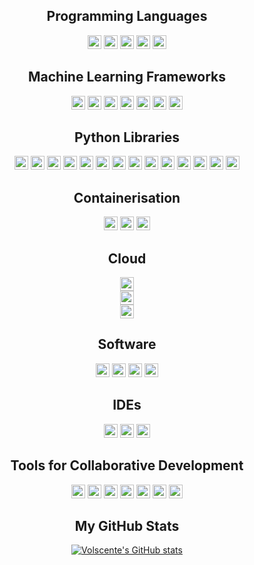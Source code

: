 <div align=center>
<h2>Programming Languages</h2>
<img src="https://img.shields.io/badge/Python-2a8e25?&style=flat&logo=Python&logoColor=white" height="22" />
<img src="https://img.shields.io/badge/R-4469cf?&style=flat&logo=R&logoColor=white" height="22" />
<img src="https://img.shields.io/badge/MySQL-de6b35?&style=flat&logo=mysql&logoColor=white" height="22" />
<img src="https://img.shields.io/badge/PostgreSQL-3598de?&style=flat&logo=postgresql&logoColor=white" height="22" />
<img src="https://img.shields.io/badge/Shell_Scripting-000000?&style=flat&logo=gnu-bash&logoColor=white" height="22" />
  
  
<h2>Machine Learning Frameworks</h2>
<img src="https://img.shields.io/badge/PyTorch-ce2422?&style=flat&logo=pytorch&logoColor=white" height="22" />
<img src="https://img.shields.io/badge/TensorFlow-e18247?&style=flat&logo=tensorflow&logoColor=white" height="22" />
<img src="https://img.shields.io/badge/Keras-e81111?&style=flat&logo=keras&logoColor=white" height="22" />
<img src="https://img.shields.io/badge/XGBoost-cd18c4?&style=flat" height="22" />
<img src="https://img.shields.io/badge/LightGBM-f5adf2?&style=flat" height="22" />
<img src="https://img.shields.io/badge/ScikitLearn-3876e0?&style=flat&logo=scikitlearn&logoColor=white" height="22" />
<img src="https://img.shields.io/badge/YOLO-e4d725?&style=flat&logo=yolo&logoColor=white" height="22" />

  
<h2>Python Libraries</h2>
<img src="https://img.shields.io/badge/Pandas-0d5df2?&style=flat&logo=pandas&logoColor=white" height="22" />
<img src="https://img.shields.io/badge/Numpy-149921?&style=flat&logo=numpy&logoColor=white" height="22" />
<img src="https://img.shields.io/badge/Matplotlib-dd1d1d?&style=flat&logoColor=white" height="22" />
<img src="https://img.shields.io/badge/Seaborn-1dc0dd?&style=flat" height="22" />
<img src="https://img.shields.io/badge/Plotly-000000?&style=flat&logo=plotly&logoColor=white" height="22" />
<img src="https://img.shields.io/badge/Poetry-d11a1a?&style=flat&logo=poetry&logoColor=white" height="22" />
<img src="https://img.shields.io/badge/Anaconda-000000?&style=flat&logo=anaconda&logoColor=white" height="22" />
<img src="https://img.shields.io/badge/PyTest-18c32c?&style=flat&logo=pytest&logoColor=white" height="22" />
<img src="https://img.shields.io/badge/FastAPI-009688?&style=flat&logo=fastapi&logoColor=white" height="22" />
<img src="https://img.shields.io/badge/MLflow-0194E2?&style=flat&logo=mlflow&logoColor=white" height="22" />
<img src="https://img.shields.io/badge/OpenCV-0df20d?&style=flat&logo=opencv&logoColor=white" height="22" />
<img src="https://img.shields.io/badge/SciPy-2652e3?&style=flat&logo=scipy&logoColor=white" height="22" />
<img src="https://img.shields.io/badge/PySpark-f9ea4e?&style=flat&logo=apachespark&logoColor=white" height="22" />
<img src="https://img.shields.io/badge/SpaCy-d40808?&style=flat&logo=spacy&logoColor=white" height="22" />
  
  
<h2>Containerisation</h2>
<img src="https://img.shields.io/badge/Docker-2496ED?&style=flat&logo=docker&logoColor=white" height="22" />
<img src="https://img.shields.io/badge/Kubernetes-326CE5?&style=flat&logo=kubernetes&logoColor=white" height="22" />
<img src="https://img.shields.io/badge/Terraform-7B42BC?&style=flat&logo=terraform&logoColor=white" height="22" />
  
  
<h2>Cloud</h2>
<img src="https://img.shields.io/badge/Google_Cloud_Platform-Vertex_AI_|_BigQuery_|_Cloud_Storage_|_DataFlow_|_Pub/Sub_|_GKE_|_Cloud_Run_|_DataStudio-4285F4?&style=flat&logo=googlecloud&logoColor=white" height="22" />

  <br>
  
<img src="https://img.shields.io/badge/AWS-DynamoDB_|_EC2_|_RDS_|_S3_|_CloudFront_|_SageMaker_|_Lambda_|_Databricks-232F3E?&style=flat&logo=amazonaws&logoColor=white" height="22" />

  <br>
  
<img src="https://img.shields.io/badge/Azure-Data_Factory_|_Machine_Learning_|_Blob_Storage_|_VMs-0078D4?&style=flat&logo=microsoftazure&logoColor=white" height="22" />
  
  
<h2>Software</h2>
<img src="https://img.shields.io/badge/Elastic_Suite-005571?&style=flat&logo=elastic&logoColor=white" height="22" />
<img src="https://img.shields.io/badge/Red_Hat_Open_Shift-EE0000?&style=flat&logo=redhatopenshift&logoColor=white" height="22" />
<img src="https://img.shields.io/badge/Databricks-FF3621?&style=flat&logo=databricks&logoColor=white" height="22" />
<img src="https://img.shields.io/badge/Linux-FCC624?&style=flat&logo=linux&logoColor=white" height="22" />
 

<h2>IDEs</h2>
<img src="https://img.shields.io/badge/PyCharm-000000?&style=flat&logo=pycharm&logoColor=white" height="22" />
<img src="https://img.shields.io/badge/VS_Code-007ACC?&style=flat&logo=visualstudiocode&logoColor=white" height="22" />
<img src="https://img.shields.io/badge/Jupyter_Lab-F37626?&style=flat&logo=jupyter&logoColor=white" height="22" />


<h2>Tools for Collaborative Development</h2>
<img src="https://img.shields.io/badge/Git-F05032?&style=flat&logo=git&logoColor=white" height="22" />
<img src="https://img.shields.io/badge/GitHub-181717?&style=flat&logo=github&logoColor=white" height="22" />
<img src="https://img.shields.io/badge/GitLab-FC6D26?&style=flat&logo=gitlab&logoColor=white" height="22" />
<img src="https://img.shields.io/badge/Slack-4A154B?&style=flat&logo=slack&logoColor=white" height="22" />
<img src="https://img.shields.io/badge/Jira-0052CC?&style=flat&logo=jira&logoColor=white" height="22" />
<img src="https://img.shields.io/badge/Confluence-172B4D?&style=flat&logo=confluence&logoColor=white" height="22" />
<img src="https://img.shields.io/badge/Trello-0052CC?&style=flat&logo=trello&logoColor=white" height="22" />
  
 <h2>My GitHub Stats</h2>

  [![Volscente's GitHub stats](https://github-readme-stats.vercel.app/api?username=Volscente&show_icons=true&theme=dark&hide=contribs)](https://github.com/Volscente/github-readme-stats)

